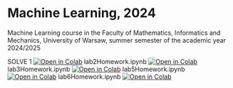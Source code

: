 # Machine Learning, 2024

Machine Learning course in the Faculty of Mathematics, Informatics and Mechanics, University of Warsaw, summer semester of the academic year 2024/2025

SOLVE 1
[![Open in Colab](https://colab.research.google.com/assets/colab-badge.svg)](https://github.com/olatyszka/Machine-Learning-2024/blob/master/solve1.ipynb)
 lab2Homework.ipynb
[![Open in Colab](https://colab.research.google.com/assets/colab-badge.svg)](https://github.com/olatyszka/Machine-Learning-2024/blob/master/lab2Homework.ipynb)
lab3Homework.ipynb
[![Open in Colab](https://colab.research.google.com/assets/colab-badge.svg)](https://github.com/olatyszka/Machine-Learning-2024/blob/master/lab3Homework.ipynb)
lab5Homework.ipynb
[![Open in Colab](https://colab.research.google.com/assets/colab-badge.svg)](https://github.com/olatyszka/Machine-Learning-2024/blob/master/lab5Homework.ipynb)
lab6Homework.ipynb
[![Open in Colab](https://colab.research.google.com/assets/colab-badge.svg)](https://github.com/olatyszka/Machine-Learning-2024/blob/master/lab6Homework.ipynb)